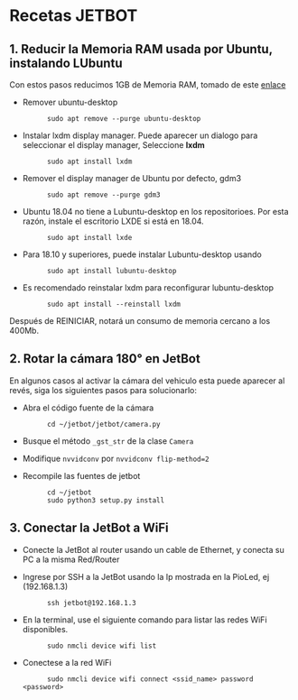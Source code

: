 # Recetas JETBOT


## 1. Reducir la Memoria RAM usada por Ubuntu, instalando LUbuntu

Con estos pasos reducimos 1GB de Memoria RAM, tomado de este [enlace](https://www.zaferarican.com/post/how-to-save-1gb-memory-on-jetson-nano-by-installing-lubuntu-desktop)

* Remover ubuntu-desktop
    
            sudo apt remove --purge ubuntu-desktop

* Instalar lxdm display manager. Puede aparecer un dialogo para seleccionar el display manager, Seleccione **lxdm**

            sudo apt install lxdm

* Remover el display manager de Ubuntu por defecto, gdm3

            sudo apt remove --purge gdm3

* Ubuntu 18.04 no tiene a Lubuntu-desktop en los repositorioes. Por esta razón, instale el escritorio LXDE si está en 18.04.

            sudo apt install lxde

* Para 18.10 y superiores, puede instalar Lubuntu-desktop usando

            sudo apt install lubuntu-desktop

* Es recomendado reinstalar lxdm para reconfigurar lubuntu-desktop

            sudo apt install --reinstall lxdm

Después de REINICIAR, notará un consumo de memoria cercano a los 400Mb.


## 2. Rotar la cámara 180° en JetBot

En algunos casos al activar la cámara del vehiculo esta puede aparecer al revés, siga los siguientes pasos para solucionarlo:

* Abra el código fuente de la cámara

            cd ~/jetbot/jetbot/camera.py

* Busque el método `_gst_str` de la clase `Camera`

* Modifique `nvvidconv` por `nvvidconv flip-method=2`

* Recompile las fuentes de jetbot

            cd ~/jetbot
            sudo python3 setup.py install


## 3. Conectar la JetBot a WiFi

* Conecte la JetBot al router usando un cable de Ethernet, y conecta su PC a la misma Red/Router

* Ingrese por SSH a la JetBot usando la Ip mostrada en la PioLed, ej (192.168.1.3)

            ssh jetbot@192.168.1.3

* En la terminal, use el siguiente comando para listar las redes WiFi disponibles.

            sudo nmcli device wifi list

* Conectese a la red WiFi 

            sudo nmcli device wifi connect <ssid_name> password <password>

